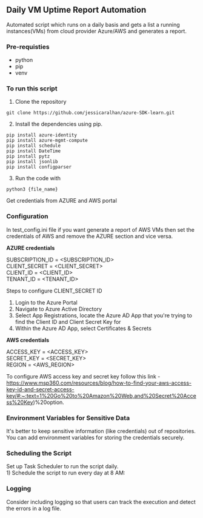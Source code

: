 ## **Daily VM Uptime Report Automation**

Automated script which runs on a daily basis and gets a list a running instances(VMs) from cloud provider Azure/AWS and generates a report.

### **Pre-requisties**
- python
- pip
- venv 

### **To run this script**

1. Clone the repository 
``` 
git clone https://github.com/jessicaralhan/azure-SDK-learn.git 
```
2. Install the dependencies using pip.
```
pip install azure-identity
pip install azure-mgmt-compute
pip install schedule
pip install DateTime
pip install pytz
pip install jsonlib
pip install configparser
```
3. Run the code with 
```
python3 {file_name}
```
Get credentials from AZURE and AWS portal 

### **Configuration** 
In test_config.ini file if you want generate a report of AWS VMs then set the credentials of AWS and remove the AZURE section and vice versa.

**AZURE credentials**

SUBSCRIPTION_ID = <SUBSCRIPTION_ID>\
CLIENT_SECRET = <CLIENT_SECRET>\
CLIENT_ID = <CLIENT_ID>\
TENANT_ID = <TENANT_ID>

Steps to configure CLIENT_SECRET ID 
1) Login to the Azure Portal
2) Navigate to Azure Active Directory
3) Select App Registrations, locate the Azure AD App that you're trying to find the Client ID and Client Secret Key for
4) Within the Azure AD App, select Certificates & Secrets 

**AWS credentials**

ACCESS_KEY = <ACCESS_KEY>\
SECRET_KEY = <SECRET_KEY>\
REGION = <AWS_REGION>

To configure AWS access key and secret key follow this link -\
https://www.msp360.com/resources/blog/how-to-find-your-aws-access-key-id-and-secret-access-key/#:~:text=1%20Go%20to%20Amazon%20Web,and%20Secret%20Access%20Key)%20option.

### **Environment Variables for Sensitive Data**
   It's better to keep sensitive information (like credentials) out of repositories. You can add environment variables for storing the credentials securely.


### **Scheduling the Script**
   Set up Task Scheduler to run the script daily.\
    1) Schedule the script to run every day at 8 AM:

### **Logging**
   Consider including logging so that users can track the execution and detect the errors in a log file.

